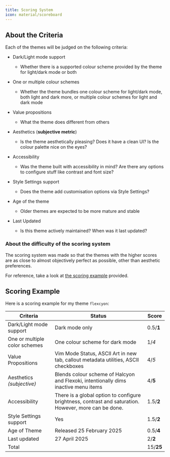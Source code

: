```yaml
---
title: Scoring System
icon: material/scoreboard
---
```


## About the Criteria
Each of the themes will be judged on the following criteria:

- Dark/Light mode support
    - Whether there is a supported colour scheme provided by the theme for light/dark mode or both

- One or multiple colour schemes
    - Whether the theme bundles one colour scheme for light/dark mode, both light and dark more, or multiple colour schemes for light and dark mode

- Value propositions 
    - What the theme does different from others

- Aesthetics (**subjective metric**)
    - Is the theme aesthetically pleasing? Does it have a clean UI? Is the colour palette nice on the eyes?

- Accessibility
    - Was the theme built with accessibility in mind? Are there any options to configure stuff like contrast and font size?

- Style Settings support
    - Does the theme add customisation options via Style Settings?

- Age of the theme 
    - Older themes are expected to be more mature and stable

- Last Updated
    - Is this theme actively maintained? When was it last updated?


### About the difficulty of the scoring system
The scoring system was made so that the themes with the higher scores are as close to almost objectively perfect as possible, other than aesthetic preferences.

For reference, take a look at [the scoring example](#scoring-example) provided.


## Scoring Example
Here is a scoring example for my theme `flexcyon`:

| Criteria | Status | Score |
| --- | --- | --- |
| Dark/Light mode support | Dark mode only | 0.5/**1** |
| One or multiple color schemes | One colour scheme for dark mode | 1/*4* |
| Value Propositions | Vim Mode Status, ASCII Art in new tab, callout metadata utilities, ASCII checkboxes | 4/*5* |
| Aesthetics *(subjective)* | Blends colour scheme of Halcyon and Flexoki, intentionally dims inactive menu items | 4/**5** |
| Accessibility | There is a global option to configure brightness, contrast and saturation. However, more can be done. | 1.5/**2** |
| Style Settings support | Yes | 1.5/**2** |
| Age of Theme | Released 25 February 2025 | 0.5/**4** |
| Last updated | 27 April 2025 | 2/**2** |
| Total |  | 15/**25** |
